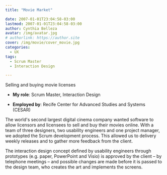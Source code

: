 ```yaml
---
title: "Movie Market"

date: 2007-01-01T23:04:58-03:00
lastmod: 2007-01-01T23:04:58-03:00
author: Cynthia Belleza
avatar: /img/avatar.jpg
# authorlink: https://author.site
cover: /img/movie/cover_movie.jpg
categories:
  - UX 
tags:
  - Scrum Master
  - Interaction Design

---
```


Selling and buying movie licenses

<!--more-->

* **My role**: Scrum Master, Interaction Design

* **Employed by**: Recife Center for Advanced Studies and Systems (CESAR)

The world's second largest digital cinema company wanted software to allow licensors and licensees to sell and buy their movies online. With a team of three designers, two usability engineers and one project manager, we adopted the Scrum development process. This allowed us to delivery weekly releases and to gather more feedback from the client.

The interaction design concept defined by usability engineers through prototypes (e.g. paper, PowerPoint and Visio) is approved by the client – by telephone meetings – and possible changes are made before it is passed to the design team, who creates the art and implements the screens.



